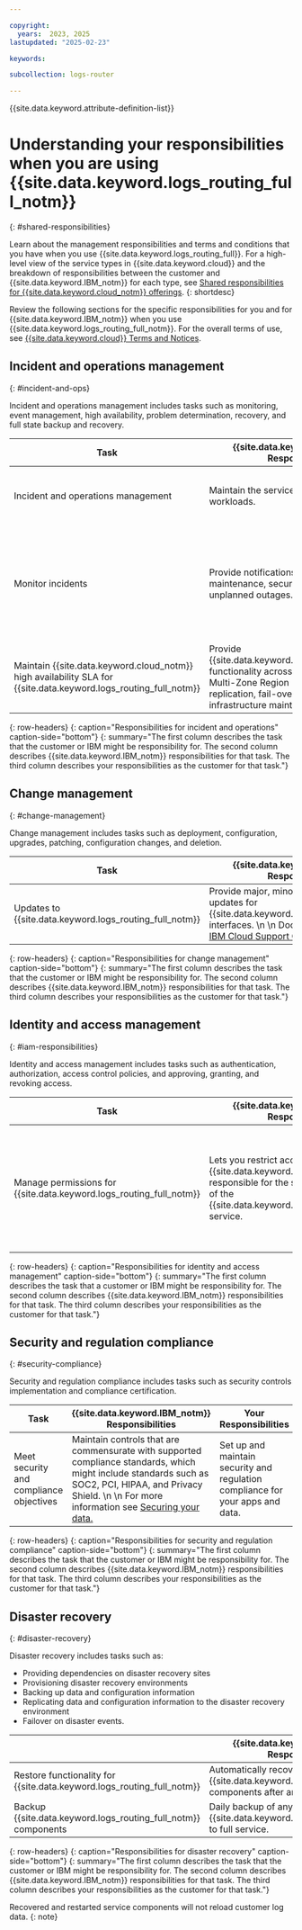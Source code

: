 ```yaml
---

copyright:
  years:  2023, 2025
lastupdated: "2025-02-23"

keywords:

subcollection: logs-router

---
```


{{site.data.keyword.attribute-definition-list}}

# Understanding your responsibilities when you are using {{site.data.keyword.logs_routing_full_notm}}
{: #shared-responsibilities}

Learn about the management responsibilities and terms and conditions that you have when you use {{site.data.keyword.logs_routing_full}}. For a high-level view of the service types in {{site.data.keyword.cloud}} and the breakdown of responsibilities between the customer and {{site.data.keyword.IBM_notm}} for each type, see [Shared responsibilities for {{site.data.keyword.cloud_notm}} offerings](/docs/overview?topic=overview-shared-responsibilities).
{: shortdesc}

Review the following sections for the specific responsibilities for you and for {{site.data.keyword.IBM_notm}} when you use {{site.data.keyword.logs_routing_full_notm}}. For the overall terms of use, see [{{site.data.keyword.cloud}} Terms and Notices](/docs/overview?topic=overview-terms).



## Incident and operations management
{: #incident-and-ops}

Incident and operations management includes tasks such as monitoring, event management, high availability, problem determination, recovery, and full state backup and recovery.

| Task  | {{site.data.keyword.IBM_notm}} Responsibilities | Your Responsibilities |
|----------|-----------------------|--------|
| Incident and operations management | Maintain the service and infrastructure workloads. | Maintain incident and operations management of your data. |
| Monitor incidents  | Provide notifications for planned maintenance, security bulletins, or unplanned outages. | Set preferences to [receive emails about platform notifications](/docs/account?topic=account-email-prefs).   \n  \n Monitor the [IBM Cloud status page](https://{DomainName}/status?selected=announcement) for general announcements. |
| Maintain {{site.data.keyword.cloud_notm}} high availability SLA for {{site.data.keyword.logs_routing_full_notm}}   | Provide {{site.data.keyword.logs_routing_full_notm}} functionality across availability zones in a Multi-Zone Region (MZR).    \n  \n Provide replication, fail-over features, and infrastructure maintenance and updates. |  |
{: row-headers}
{: caption="Responsibilities for incident and operations" caption-side="bottom"}
{: summary="The first column describes the task that the customer or IBM might be responsibility for. The second column describes {{site.data.keyword.IBM_notm}} responsibilities for that task. The third column describes your responsibilities as the customer for that task."}


## Change management
{: #change-management}


Change management includes tasks such as deployment, configuration, upgrades, patching, configuration changes, and deletion.

| Task | {{site.data.keyword.IBM_notm}} Responsibilities | Your Responsibilities |
|----------|-----------------------|--------|
| Updates to {{site.data.keyword.logs_routing_full_notm}} | Provide major, minor, and patch version updates for {{site.data.keyword.logs_routing_full_notm}} interfaces.   \n  \n Document changes in the [IBM Cloud Support Center](https://cloud.ibm.com/unifiedsupport/supportcenter) |  |
{: row-headers}
{: caption="Responsibilities for change management" caption-side="bottom"}
{: summary="The first column describes the task that the customer or IBM might be responsibility for. The second column describes {{site.data.keyword.IBM_notm}} responsibilities for that task. The third column describes your responsibilities as the customer for that task."}


## Identity and access management
{: #iam-responsibilities}

Identity and access management includes tasks such as authentication, authorization, access control policies, and approving, granting, and revoking access.

| Task | {{site.data.keyword.IBM_notm}} Responsibilities | Your Responsibilities |
|----------|-----------------------|--------|
| Manage permissions for {{site.data.keyword.logs_routing_full_notm}} | Lets you restrict access to the service.   \n  \n {{site.data.keyword.IBM_notm}} is responsible for the security and compliance of the {{site.data.keyword.logs_routing_full_notm}} service. | Restrict access to {{site.data.keyword.logs_routing_full_notm}} by using Cloud IAM access policies. Define IAM policies to control which users within your account have access to manage the service and related resources in your account.    \n  \n [Learn more about controlling access through IAM](/docs/logs-router?topic=logs-router-iam).  \n  \n Define and implement a process to [rotate {{site.data.keyword.la_full_notm}} ingestion keys.](/docs/log-analysis?topic=log-analysis-ingestion_key&interface=ui#ingestion_key_rotate_ui) |
{: row-headers}
{: caption="Responsibilities for identity and access management" caption-side="bottom"}
{: summary="The first column describes the task that a customer or IBM might be responsibility for. The second column describes {{site.data.keyword.IBM_notm}} responsibilities for that task. The third column describes your responsibilities as the customer for that task."}

## Security and regulation compliance
{: #security-compliance}

Security and regulation compliance includes tasks such as security controls implementation and compliance certification.

| Task | {{site.data.keyword.IBM_notm}} Responsibilities | Your Responsibilities |
|----------|-----------------------|--------|
| Meet security and compliance objectives  | Maintain controls that are commensurate with supported compliance standards, which might include standards such as SOC2, PCI, HIPAA, and Privacy Shield. \n  \n For more information see [Securing your data.](/docs/logs-router?topic=logs-router-mng-data) | Set up and maintain security and regulation compliance for your apps and data.   |
{: row-headers}
{: caption="Responsibilities for security and regulation compliance" caption-side="bottom"}
{: summary="The first column describes the task that the customer or IBM might be responsibility for. The second column describes {{site.data.keyword.IBM_notm}} responsibilities for that task. The third column describes your responsibilities as the customer for that task."}

## Disaster recovery
{: #disaster-recovery}


Disaster recovery includes tasks such as:

* Providing dependencies on disaster recovery sites
* Provisioning disaster recovery environments
* Backing up data and configuration information
* Replicating data and configuration information to the disaster recovery environment
* Failover on disaster events.

|  | {{site.data.keyword.IBM_notm}} Responsibilities | Your Responsibilities |
|----------|-----------------------|--------|
| Restore functionality for {{site.data.keyword.logs_routing_full_notm}}  | Automatically recover and restart {{site.data.keyword.logs_routing_full_notm}} components after any disaster event. | [Complete the disaster recovery (DR) steps for {{site.data.keyword.logs_routing_full_notm}}](/docs/logs-router?topic=logs-router-logs-router-ha-dr). |
| Backup {{site.data.keyword.logs_routing_full_notm}} components   | Daily backup of any data required to restore {{site.data.keyword.logs_routing_full_notm}} to full service. | `N/A` |
{: row-headers}
{: caption="Responsibilities for disaster recovery" caption-side="bottom"}
{: summary="The first column describes the task that the customer or IBM might be responsibility for. The second column describes {{site.data.keyword.IBM_notm}} responsibilities for that task. The third column describes your responsibilities as the customer for that task."}

Recovered and restarted service components will not reload customer log data.
{: note}
